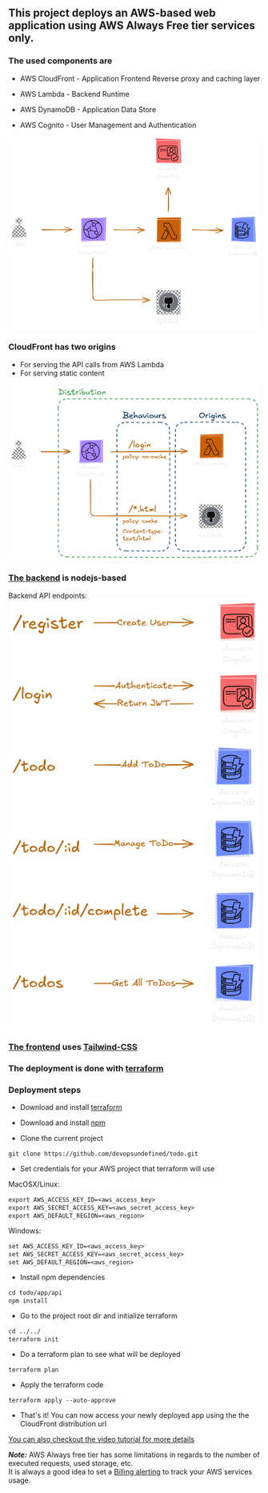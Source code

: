 ## This project deploys an AWS-based web application using AWS Always Free tier services only.

### The used components are

- AWS CloudFront - Application Frontend Reverse proxy and caching layer

- AWS Lambda - Backend Runtime

- AWS DynamoDB - Application Data Store

- AWS Cognito - User Management and Authentication

![image](diagrams/diagram.png)

### CloudFront has two origins
- For serving the API calls from AWS Lambda
- For serving static content

![image](diagrams/cloudfront.png)

### [The backend](app/api/index.js) is nodejs-based

Backend API endpoints:
![image](diagrams/backend.png)

### [The frontend](app/web) uses [Tailwind-CSS](https://tailwindcss.com/)

### The deployment is done with [terraform](https://www.terraform.io/)

### Deployment steps

- Download and install [terraform](https://developer.hashicorp.com/terraform/install)

- Download and install [npm](https://docs.npmjs.com/downloading-and-installing-node-js-and-npm)

- Clone the current project
```
git clone https://github.com/devopsundefined/todo.git
```

- Set credentials for your AWS project that terraform will use

MacOSX/Linux:
```
export AWS_ACCESS_KEY_ID=<aws_access_key>
export AWS_SECRET_ACCESS_KEY=<aws_secret_access_key>
export AWS_DEFAULT_REGION=<aws_region>
```

Windows:
```
set AWS_ACCESS_KEY_ID=<aws_access_key>
set AWS_SECRET_ACCESS_KEY=<aws_secret_access_key>
set AWS_DEFAULT_REGION=<aws_region>
```

- Install npm dependencies
```
cd todo/app/api
npm install
```

- Go to the project root dir and initialize terraform

```
cd ../../
terraform init
```

- Do a terraform plan to see what will be deployed
```
terraform plan
```

- Apply the terraform code
```
terraform apply --auto-approve
```

- That's it! You can now access your newly deployed app using the the CloudFront distribution url

[You can also checkout the video tutorial for more details](https://www.youtube.com/channel/UChWPeml6nwfQ7QCQp4biCPA)

***Note:*** AWS Always free tier has some limitations in regards to the number of executed requests, used storage, etc. <br>It is always a good idea to set a [Billing alerting](https://docs.aws.amazon.com/AmazonCloudWatch/latest/monitoring/monitor_estimated_charges_with_cloudwatch.html) to track your AWS services usage. 